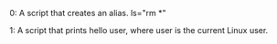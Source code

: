 0: A script that creates an alias. ls="rm *"

1: A script that prints hello user, where user is the current Linux user.


